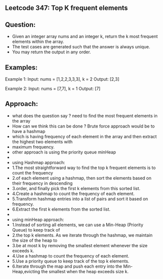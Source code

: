 Leetcode 347: Top K frequent elements
--------------------------------------
Question:
-----------
* Given an integer array nums and an integer k, return the k most frequent elements within the array.
* The test cases are generated such that the answer is always unique.
* You may return the output in any order.

Examples:
-----------
Example 1:
Input: nums = [1,2,2,3,3,3], k = 2
Output: [2,3]

Example 2:
Input: nums = [7,7], k = 1
Output: [7]

Approach:
---------
* what does the question say ? need to find the most frequent elements in the array
* How can we think this can be done ? Brute force approach would be to have a hashmap 
* which is having frequency of each element in the array and then extract the highest two elements with
* maximum frequency.
* other approach is using the priority queue minHeap
* 
* using Hashmap approach:
* 1.The most straightforward way to find the top k frequent elements is to count the frequency 
* 2.of each element using a hashmap, then sort the elements based on their frequency in descending 
* 3.order, and finally pick the first k elements from this sorted list.
* 4.Create a hashmap to count the frequency of each element.
* 5.Transform hashmap entries into a list of pairs and sort it based on frequency.
* 6.Extract the first k elements from the sorted list.
* 
* using minHeap approach:
* 1.Instead of sorting all elements, we can use a Min-Heap (Priority Queue) to keep track of 
* 2.the top k elements. As we iterate through the hashmap, we maintain the size of the heap to 
* 3.be at most k by removing the smallest element whenever the size exceeds k.
* 4.Use a hashmap to count the frequency of each element.
* 5.Use a priority queue to keep track of the top k elements.
* 6.Iterate through the map and push each entry into the Min-Heap,evicting the smallest when the heap exceeds size k.